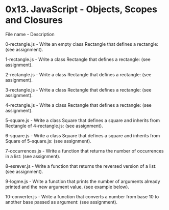 # 0x13. JavaScript - Objects, Scopes and Closures


File name - Description


0-rectangle.js - Write an empty class Rectangle that defines a rectangle: (see assignment).


1-rectangle.js - Write a class Rectangle that defines a rectangle: (see assignment).


2-rectangle.js - Write a class Rectangle that defines a rectangle: (see assignment).


3-rectangle.js - Write a class Rectangle that defines a rectangle: (see assignment).


4-rectangle.js - Write a class Rectangle that defines a rectangle: (see assignment).


5-square.js - Write a class Square that defines a square and inherits from Rectangle of 4-rectangle.js: (see assignment).


6-square.js - Write a class Square that defines a square and inherits from Square of 5-square.js: (see assignment).


7-occurrences.js - Write a function that returns the number of occurrences in a list: (see assignment).


8-esrever.js - Write a function that returns the reversed version of a list: (see assignment).


9-logme.js - Write a function that prints the number of arguments already printed and the new argument value. (see example below).


10-converter.js - Write a function that converts a number from base 10 to another base passed as argument: (see assignment).
